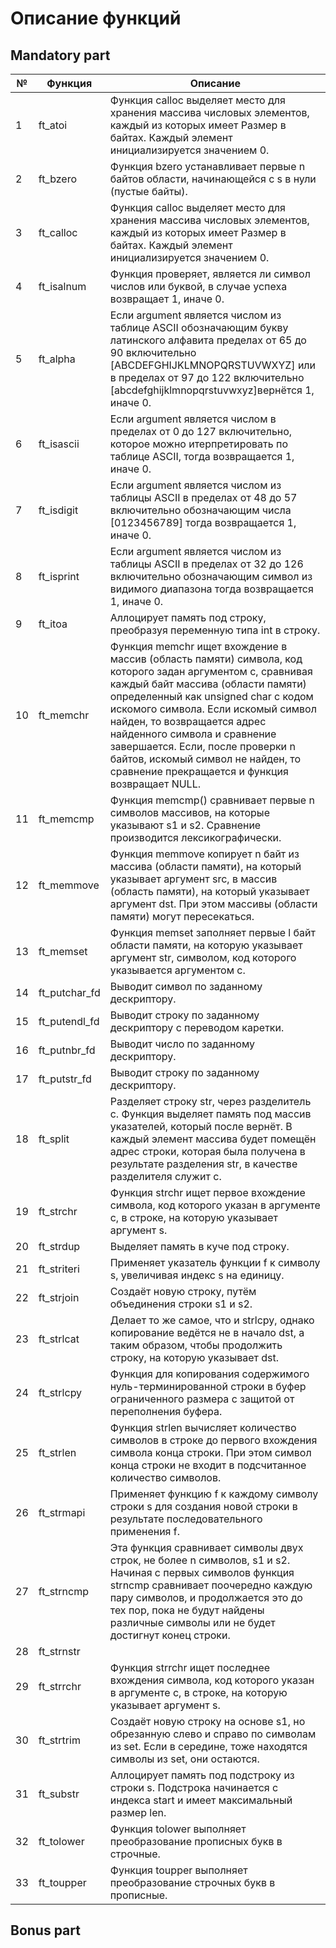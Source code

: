 # Описание функций
## Mandatory part
|№|Функция|Описание|
|-|------------|---------------------------------------------------------------------------------------------------------|
|1|ft_atoi     |	Функция calloc выделяет место для хранения массива числовых элементов, каждый из которых имеет Размер в байтах. Каждый элемент инициализируется значением 0.|
|2|ft_bzero	   | Функция bzero устанавливает первые n байтов области, начинающейся с s в нули (пустые байты). |
|3|ft_calloc   | Функция calloc выделяет место для хранения массива числовых элементов, каждый из которых имеет Размер в байтах. Каждый элемент инициализируется значением 0.|
|4|ft_isalnum  | Функция проверяет, является ли символ числов или буквой, в случае успеха возвращает 1, иначе 0.|
|5|ft_alpha  |Если argument является числом из таблице ASCII обозначающим букву латинского алфавита пределах от 65 до 90 включительно [ABCDEFGHIJKLMNOPQRSTUVWXYZ] или в пределах от 97 до 122 включительно [abcdefghijklmnopqrstuvwxyz]вернётся 1, иначе 0.|
|6| ft_isascii | Если argument является числом в пределах от 0 до 127 включительно, которое можно итерпретировать по таблице ASCII, тогда возвращается 1, иначе 0.|
|7| ft_isdigit | Если argument является числом из таблицы ASCII в пределах от 48 до 57 включительно обозначающим числа [0123456789] тогда возвращается 1, иначе 0.|
|8| ft_isprint | Если argument является числом из таблицы ASCII в пределах от 32 до 126 включительно обозначающим символ из видимого диапазона тогда возвращается 1, иначе 0.|
|9| ft_itoa    | Аллоцирует память под строку, преобразуя переменную типа int в строку.|
|10| ft_memchr | Функция memchr ищет вхождение в массив (область памяти) символа, код которого задан аргументом c, сравнивая каждый байт массива (области памяти) определенный как unsigned char с кодом искомого символа. Если искомый символ найден, то возвращается адрес найденного символа и сравнение завершается. Если, после проверки n байтов, искомый символ не найден, то сравнение прекращается и функция возвращает NULL.|
|11| ft_memcmp | Функция memcmp() сравнивает первые n символов массивов, на которые указывают s1 и s2. Сравнение производится лексикографически.
|12| ft_memmove| Функция memmove копирует n байт из массива (области памяти), на который указывает аргумент src, в массив (область памяти), на который указывает аргумент dst. При этом массивы (области памяти) могут пересекаться.|
|13| ft_memset | Функция memset заполняет первые l байт области памяти, на которую указывает аргумент str, символом, код которого указывается аргументом c.|
|14| ft_putchar_fd| Выводит символ по заданному дескриптору.|
|15| ft_putendl_fd| Выводит строку по заданному дескриптору с переводом каретки.|
|16| ft_putnbr_fd | Выводит число по заданному дескриптору.|
|17| ft_putstr_fd | Выводит строку по заданному дескриптору.|
|18| ft_split  | Разделяет строку str, через разделитель c. Функция выделяет память под массив указателей, который после вернёт. В каждый элемент массива будет помещён адрес строки, которая была получена в результате разделения str, в качестве разделителя служит c.|
|19| ft_strchr | Функция strchr ищет первое вхождение символа, код которого указан в аргументе c, в строке, на которую указывает аргумент s.|
|20| ft_strdup | Выделяет память в куче под строку.| 
|21| ft_striteri| Применяет указатель функции f к символу s, увеличивая индекс s на единицу.
|22| ft_strjoin | Создаёт новую строку, путём объединения строки s1 и s2.|
|23| ft_strlcat| Делает то же самое, что и strlcpy, однако копирование ведётся не в начало dst, а таким образом, чтобы продолжить строку, на которую указывает dst.|
|24| ft_strlcpy| Функция для копирования содержимого нуль-терминированной строки в буфер ограниченного размера с защитой от переполнения буфера.|
|25| ft_strlen | Функция strlen вычисляет количество символов в строке до первого вхождения символа конца строки. При этом символ конца строки не входит в подсчитанное количество символов.|
|26| ft_strmapi| Применяет функцию f к каждому символу строки s для создания новой строки в результате последовательного применения f.|
|27| ft_strncmp| Эта функция сравнивает символы двух строк, не более n символов, s1 и s2. Начиная с первых символов функция strncmp сравнивает поочередно каждую пару символов, и продолжается это до тех пор, пока не будут найдены различные символы или не будет достигнут конец строки.|
|28| ft_strnstr| 
|29| ft_strrchr| Функция strrchr ищет последнее вхождения символа, код которого указан в аргументе c, в строке, на которую указывает аргумент s.|
|30| ft_strtrim| Создаёт новую строку на основе s1, но обрезанную слево и справо по символам из set. Если в середине, тоже находятся символы из set, они остаются.|
|31| ft_substr | Аллоцирует память под подстроку из строки s. Подстрока начинается с индекса start и имеет максимальный размер len.
|32| ft_tolower| Функция tolower выполняет преобразование прописных букв в строчные. |
|33| ft_toupper| Функция toupper выполняет преобразование строчных букв в прописные. |
## Bonus part

